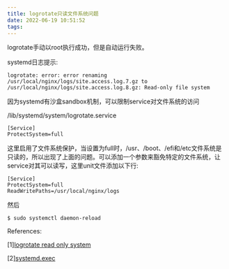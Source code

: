```yaml
---
title: logrotate只读文件系统问题
date: 2022-06-19 10:51:52
tags:
---
```


logrotate手动以root执行成功，但是自动运行失败。
<!--more-->

systemd日志提示:
```
logrotate: error: error renaming  /usr/local/nginx/logs/site.access.log.7.gz to /usr/local/nginx/logs/site.access.log.8.gz: Read-only file system
```

因为systemd有沙盒sandbox机制，可以限制service对文件系统的访问

/lib/systemd/system/logrotate.service
```
[Service]
ProtectSystem=full
```
这里启用了文件系统保护，当设置为full时，/usr、/boot、/efi和/etc文件系统是只读的，所以出现了上面的问题。可以添加一个参数来豁免特定的文件系统，让service对其可以读写，这里unit文件添加以下行:
```
[Service]
ProtectSystem=full
ReadWritePaths=/usr/local/nginx/logs
```

然后
```
$ sudo systemctl daemon-reload
```

References:

[1][logrotate read only system](https://askubuntu.com/questions/1275668/logrotate-succeeds-when-manually-run-as-root-but-fails-with-read-only-file-sys)

[2][systemd.exec](https://www.freedesktop.org/software/systemd/man/systemd.exec.html)